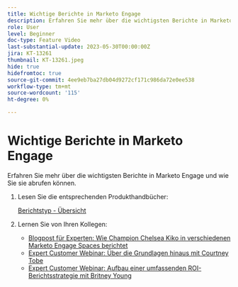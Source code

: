 ```yaml
---
title: Wichtige Berichte in Marketo Engage
description: Erfahren Sie mehr über die wichtigsten Berichte in Marketo Engage und wie Sie sie abrufen können.
role: User
level: Beginner
doc-type: Feature Video
last-substantial-update: 2023-05-30T00:00:00Z
jira: KT-13261
thumbnail: KT-13261.jpeg
hide: true
hidefromtoc: true
source-git-commit: 4ee9eb7ba27db04d9272cf171c986da72e0ee538
workflow-type: tm+mt
source-wordcount: '115'
ht-degree: 0%

---
```



# Wichtige Berichte in Marketo Engage

Erfahren Sie mehr über die wichtigsten Berichte in Marketo Engage und wie Sie sie abrufen können.

1. Lesen Sie die entsprechenden Produkthandbücher:

   [Berichtstyp - Übersicht](https://experienceleague.adobe.com/docs/marketo/using/product-docs/reporting/basic-reporting/report-types/report-type-overview.html?lang=en)

1. Lernen Sie von Ihren Kollegen:

   * [Blogpost für Experten: Wie Champion Chelsea Kiko in verschiedenen Marketo Engage Spaces berichtet](https://nation.marketo.com/t5/product-blogs/how-marketo-champion-chelsea-kiko-reports-in-various-marketo/ba-p/242627)
   * [Expert Customer Webinar: Über die Grundlagen hinaus mit Courtney Tobe](https://nation.marketo.com/t5/product-blogs/on-demand-webinar-beyond-the-basics-marketo-reporting/ba-p/302116)
   * [Expert Customer Webinar: Aufbau einer umfassenden ROI-Berichtsstrategie mit Britney Young](https://nation.marketo.com/t5/product-blogs/on-demand-webinar-rounding-out-your-reporting-how-to-build-a/ba-p/319082)
